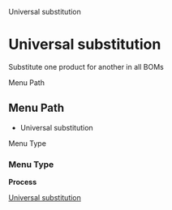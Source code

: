 
Universal substitution
# Universal substitution


Substitute one product for another in all BOMs

Menu Path
## Menu Path



- Universal substitution

Menu Type
### Menu Type

**Process**


[Universal substitution](../../functional-guide/process/process-m_product_bom-substitute.md)